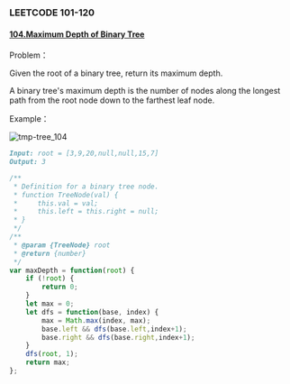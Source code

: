 ### **LEETCODE 101-120**

#### **[104.Maximum Depth of Binary Tree](https://leetcode-cn.com/problems/maximum-depth-of-binary-tree/)**

Problem：

Given the root of a binary tree, return its maximum depth.

A binary tree's maximum depth is the number of nodes along the longest path from the root node down to the farthest leaf node.

Example：

![tmp-tree_104](https://github.com/xingwy/Hugging-Algorithm/blob/master/images/tmp-tree_104.jpg)

```markdown
Input: root = [3,9,20,null,null,15,7]
Output: 3
```

```js
/**
 * Definition for a binary tree node.
 * function TreeNode(val) {
 *     this.val = val;
 *     this.left = this.right = null;
 * }
 */
/**
 * @param {TreeNode} root
 * @return {number}
 */
var maxDepth = function(root) {
    if (!root) {
        return 0;
    }
    let max = 0;
    let dfs = function(base, index) {
        max = Math.max(index, max);
        base.left && dfs(base.left,index+1);
        base.right && dfs(base.right,index+1);
    }
    dfs(root, 1);
    return max;
};
```

